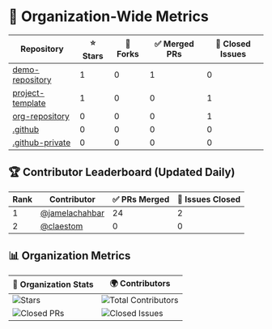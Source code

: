 # 🚀 Organization-Wide Metrics

| Repository | ⭐ Stars | 🍴 Forks | ✅ Merged PRs | 🐞 Closed Issues |
|------------|----------|-----------|-----------------|-----------------|
| [demo-repository](https://github.com/BeLux-Open-Source-Clinic/demo-repository) | 1 | 0 | 1 | 0 |
| [project-template](https://github.com/BeLux-Open-Source-Clinic/project-template) | 1 | 0 | 0 | 1 |
| [org-repository](https://github.com/BeLux-Open-Source-Clinic/org-repository) | 0 | 0 | 0 | 1 |
| [.github](https://github.com/BeLux-Open-Source-Clinic/.github) | 0 | 0 | 0 | 0 |
| [.github-private](https://github.com/BeLux-Open-Source-Clinic/.github-private) | 0 | 0 | 0 | 0 |

## 🏆 Contributor Leaderboard (Updated Daily)

| Rank | Contributor | ✅ PRs Merged | 🐞 Issues Closed |
|------|------------|--------------|----------------|
| 1 | [@jamelachahbar](https://github.com/jamelachahbar) | 24 | 2 |
| 2 | [@claestom](https://github.com/claestom) | 0 | 0 |

## 📊 Organization Metrics

| 🚀 Organization Stats | 🌍 Contributors |
|----------------------|----------------|
| ![Stars](https://img.shields.io/github/stars/BeLux-Open-Source-Clinic/demo-repository) | ![Total Contributors](https://img.shields.io/github/contributors/BeLux-Open-Source-Clinic/demo-repository) |
| ![Closed PRs](https://img.shields.io/github/issues-pr-closed-raw/BeLux-Open-Source-Clinic/demo-repository) | ![Closed Issues](https://img.shields.io/github/issues-closed/BeLux-Open-Source-Clinic/demo-repository) |
